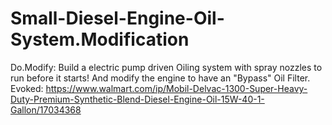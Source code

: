 # Small-Diesel-Engine-Oil-System.Modification
Do.Modify: Build a electric pump driven Oiling system with spray nozzles to run before it starts! And modify the engine to have an "Bypass" Oil Filter. Evoked: https://www.walmart.com/ip/Mobil-Delvac-1300-Super-Heavy-Duty-Premium-Synthetic-Blend-Diesel-Engine-Oil-15W-40-1-Gallon/17034368
